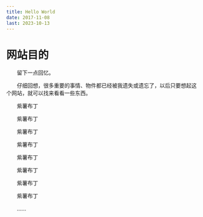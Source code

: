 ```yaml
---
title: Hello World
date: 2017-11-08
last: 2023-10-13
---
```


# 网站目的

　　留下一点回忆。

　　仔细回想，很多重要的事情、物件都已经被我遗失或遗忘了，以后只要想起这个网站，就可以找来看看一些东西。





　　紫薯布丁

　　紫薯布丁

　　紫薯布丁

　　紫薯布丁

　　紫薯布丁

　　紫薯布丁

　　紫薯布丁

　　紫薯布丁

　　......